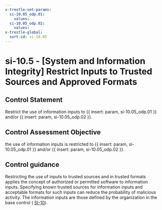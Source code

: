 ```yaml
---
x-trestle-set-params:
  si-10.05_odp.01:
    values:
  si-10.05_odp.02:
    values:
x-trestle-global:
  sort-id: si-10.05
---
```


# si-10.5 - \[System and Information Integrity\] Restrict Inputs to Trusted Sources and Approved Formats

## Control Statement

Restrict the use of information inputs to {{ insert: param, si-10.05_odp.01 }} and/or {{ insert: param, si-10.05_odp.02 }}.

## Control Assessment Objective

the use of information inputs is restricted to {{ insert: param, si-10.05_odp.01 }} and/or {{ insert: param, si-10.05_odp.02 }}.

## Control guidance

Restricting the use of inputs to trusted sources and in trusted formats applies the concept of authorized or permitted software to information inputs. Specifying known trusted sources for information inputs and acceptable formats for such inputs can reduce the probability of malicious activity. The information inputs are those defined by the organization in the base control ( [SI-10](#si-10)).
